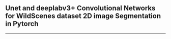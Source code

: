 ## Unet and deeplabv3+ Convolutional Networks for WildScenes dataset 2D image Segmentation in Pytorch
---
